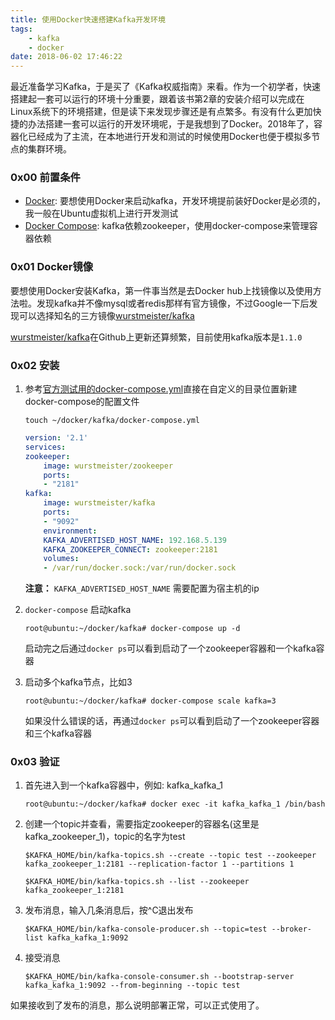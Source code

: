 ```yaml
---
title: 使用Docker快速搭建Kafka开发环境
tags: 
    - kafka
    - docker
date: 2018-06-02 17:46:22
---
```


最近准备学习Kafka，于是买了《Kafka权威指南》来看。作为一个初学者，快速搭建起一套可以运行的环境十分重要，跟着该书第2章的安装介绍可以完成在Linux系统下的环境搭建，但是读下来发现步骤还是有点繁多。有没有什么更加快捷的办法搭建一套可以运行的开发环境呢，于是我想到了Docker。2018年了，容器化已经成为了主流，在本地进行开发和测试的时候使用Docker也便于模拟多节点的集群环境。

### 0x00 前置条件

+ [Docker](https://docs.docker.com/install/linux/docker-ce/ubuntu/):  要想使用Docker来启动kafka，开发环境提前装好Docker是必须的，我一般在Ubuntu虚拟机上进行开发测试
+ [Docker Compose](https://docs.docker.com/compose/install/): kafka依赖zookeeper，使用docker-compose来管理容器依赖

### 0x01 Docker镜像

要想使用Docker安装Kafka，第一件事当然是去Docker hub上找镜像以及使用方法啦。发现kafka并不像mysql或者redis那样有官方镜像，不过Google一下后发现可以选择知名的三方镜像[wurstmeister/kafka](https://hub.docker.com/r/wurstmeister/kafka/)

[wurstmeister/kafka](https://github.com/wurstmeister/kafka-docker)在Github上更新还算频繁，目前使用kafka版本是`1.1.0`

### 0x02 安装

1. 参考[官方测试用的docker-compose.yml](https://github.com/wurstmeister/kafka-docker/blob/master/test/docker-compose.yml)直接在自定义的目录位置新建docker-compose的配置文件

    `touch ~/docker/kafka/docker-compose.yml`

    ```yaml
    version: '2.1'
    services:
    zookeeper:
        image: wurstmeister/zookeeper
        ports:
        - "2181"
    kafka:
        image: wurstmeister/kafka
        ports:
        - "9092"
        environment:
        KAFKA_ADVERTISED_HOST_NAME: 192.168.5.139
        KAFKA_ZOOKEEPER_CONNECT: zookeeper:2181
        volumes:
        - /var/run/docker.sock:/var/run/docker.sock
    ```

    __注意：__ `KAFKA_ADVERTISED_HOST_NAME` 需要配置为宿主机的ip

2. `docker-compose` 启动kafka

    ```console
    root@ubuntu:~/docker/kafka# docker-compose up -d
    ```

    启动完之后通过`docker ps`可以看到启动了一个zookeeper容器和一个kafka容器

3. 启动多个kafka节点，比如3

    ```console
    root@ubuntu:~/docker/kafka# docker-compose scale kafka=3
    ```

    如果没什么错误的话，再通过`docker ps`可以看到启动了一个zookeeper容器和三个kafka容器

### 0x03 验证

1. 首先进入到一个kafka容器中，例如: kafka_kafka_1

    ```console
    root@ubuntu:~/docker/kafka# docker exec -it kafka_kafka_1 /bin/bash
    ```

2. 创建一个topic并查看，需要指定zookeeper的容器名(这里是kafka_zookeeper_1)，topic的名字为test

    ```console
    $KAFKA_HOME/bin/kafka-topics.sh --create --topic test --zookeeper kafka_zookeeper_1:2181 --replication-factor 1 --partitions 1

    $KAFKA_HOME/bin/kafka-topics.sh --list --zookeeper kafka_zookeeper_1:2181
    ```

3. 发布消息，输入几条消息后，按^C退出发布

    ```console
    $KAFKA_HOME/bin/kafka-console-producer.sh --topic=test --broker-list kafka_kafka_1:9092
    ```

4. 接受消息

    ```console
    $KAFKA_HOME/bin/kafka-console-consumer.sh --bootstrap-server kafka_kafka_1:9092 --from-beginning --topic test
    ```

如果接收到了发布的消息，那么说明部署正常，可以正式使用了。
